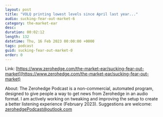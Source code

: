 ```yaml
---
layout: post
title: "VOLQ printing lowest levels since April last year..."
audio: sucking-fear-out-market-6
category: the-market-ear
desc: 
duration: 00:02:12
length: 132
datetime: Thu, 16 Feb 2023 00:00:00 +0000
tags: podcast
guid: sucking-fear-out-market-0
order: 0
---
```



Link: [https://www.zerohedge.com/the-market-ear/sucking-fear-out-market](https://www.zerohedge.com/the-market-ear/sucking-fear-out-market)

About: The Zerohedge Podcast is a non-commercial, automated program, designed to give people a way to get news from Zerohedge in an audio format.  I am actively working on tweaking and improving the setup to create a better listening experience (February 2023).  Suggestions are welcome: [zerohedgePodcast@outlook.com](mailto:zerohedgePodcast@outlook.com)